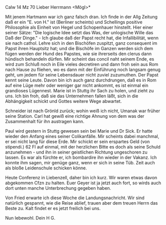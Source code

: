  Calw 14 Mz 70
Lieber Herrmann <Mögl>*

Mit jenem Hartmann war ich ganz falsch dran. Ich finde in der Allg Zeitung daß er ein "E. von H." ist (Berliner scheints) und Schellings positive Philosophie als Einheit von Hegel und Schopenhauer hinstellt. Hier einer seiner Sätze: "Die logische Idee setzt das Was, der unlogische Wille das Daß der Dinge." - Ich glaube daß der Papst recht hat, die Infallibilität, wenn sie nach cathol. Lehre sich in den Bischöfen zuspitzt, ganz consequent im Papst ihren Hauptsitz hat; und die Bischöfe im Ganzen werden sich dem fügen werden der Hund des Papstes, wie sie ihrerseits den clerus dann hündisch behandeln dürfen. Mir scheint das concil naht seinem Ende, es wird zum Schluß noch in Eile vieles decretiren und dann froh sein aus Rom nach Hause zu fliehen, wo es dann mit der Einführung noch langsam genug geht, um jedem für seine Lebensdauer nicht zuviel zuzumuthen. Der Papst kennt seine Leute. Davon bin ich auch ganz durchdrungen, daß es in Rom auf eine Lüge mehr oder weniger gar nicht ankommt, es ist einmal ein grandioses Lügennest. 
Marie ist in Stuttg ihr Sach zu holen, und zieht zu uns. Ich bin froh, daß sie das Unternehmen fallen läßt, sich in die Abhängigkeit schickt und Gottes weitere Wege abwartet.

Schneider ist nach Grönld zurück; wohin weiß ich nicht, Umanak war früher seine Station. Carl hat gewiß eine richtige Ahnung von dem was der Zusammenhalt für ihn austragen kann.

Paul wird gestern in Stuttg gewesen sein bei Marie und Dr Sick. Er hatte wieder den Anfang eines seiner Colikanfälle. Mir scheints dabei manchmal, er sei nicht lang für diese Erde. Mir schickt er sein erspartes Geld (von stipendi.) 62 Fl auf einmal, mit der herzlichen Bitte es doch als seine Schuld anzunehmen - und ihn in seiner geistlichen Richtung ungeschoren zu lassen. Es war als fürchte er, ich bombardire ihn wieder in der Vakanz. Ich konnte ihm sagen, mir genüge ganz, wenn er sich in seine Tüb. Zeit auch als bloße Leidenschule schicken könne.

Heute Conferenz in Liebenzell, daher bin ich kurz. Wir waren etwas davon abgekommen Cfzn zu halten. Euer Geyer ist ja jetzt auch fort, so wirds auch dort unten manche Unterbrechung gegeben haben.

Von Fried erwarte ich diese Woche die Landungsnachricht. Wir sind natürlich gespannt, wie die Reise ablief, trauen aber dem treuen Herrn das Beste zu. Kalt findet er es jetzt freilich bei uns.

Nun lebewohl.
 Dein H G.
